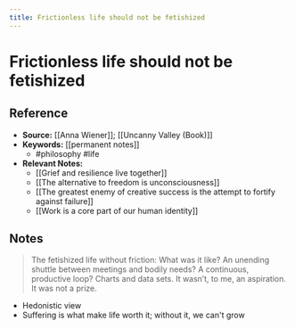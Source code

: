 ```yaml
---
title: Frictionless life should not be fetishized
---
```

# Frictionless life should not be fetishized

## Reference
- **Source:** [[Anna Wiener]]; [[Uncanny Valley (Book)]]
- **Keywords:** [[permanent notes]]
	- #philosophy #life
- **Relevant Notes:**
	- [[Grief and resilience live together]]
	- [[The alternative to freedom is unconsciousness]]
	- [[The greatest enemy of creative success is the attempt to fortify against failure]]
	- [[Work is a core part of our human identity]]
## Notes
> The fetishized life without friction: What was it like? An unending shuttle between meetings and bodily needs? A continuous, productive loop? Charts and data sets. It wasn’t, to me, an aspiration. It was not a prize.
- Hedonistic view
- Suffering is what make life worth it; without it, we can't  grow
